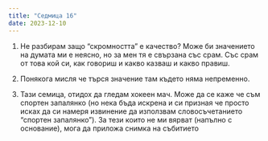 ```yaml
---
title: "Седмица 16"
date: 2023-12-10
---
```


1. Не разбирам защо “скромността” е качество?  Може би значението на думата ми е неясно, но за мен тя е свързана със срам. Със срам от това кой си, как говориш и какво казваш и какво правиш. 

2. Понякога мисля че търся значение там където няма непременно.

3. Тази семица, отидох да гледам хокеен мач. Може да се каже че съм спортен запалянко (но нека бъда искрена и си призная че просто исках да си намеря извинение да използвам словосъчетанието “спортен запалянко”). 
За тези които не ми вярват (напълно с основание), мога да приложа снимка на събитието
